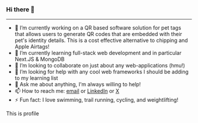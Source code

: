 ### Hi there 👋
---

- 🔭 I’m currently working on a QR based software solution for pet tags that allows users to generate QR codes that are embedded with their pet's identity details. This is a cost effective alternative to chipping and Apple Airtags!
- 🌱 I’m currently learning full-stack web development and in particular Next.JS & MongoDB
- 👯 I’m looking to collaborate on just about any web-applications (hmu!)
- 🤔 I’m looking for help with any cool web frameworks I should be adding to my learning list
- 💬 Ask me about anything, I'm always willing to help!
- 📫 How to reach me: [email](karlmeiermattern@gmail.com) or [LinkedIn](https://www.linkedin.com/in/karl-alexander-meier-mattern-16a3b919a/) or [X](https://twitter.com/Champagne_Col)
- ⚡ Fun fact: I love swimming, trail running, cycling, and weightlifting!

This is profile 
